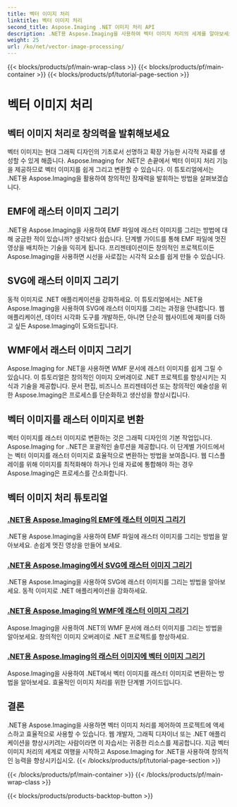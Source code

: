 ```yaml
---
title: 벡터 이미지 처리
linktitle: 벡터 이미지 처리
second_title: Aspose.Imaging .NET 이미지 처리 API
description: .NET용 Aspose.Imaging을 사용하여 벡터 이미지 처리의 세계를 알아보세요. 벡터 이미지를 쉽게 그리고 변환하는 방법을 알아보세요. 지금 귀하의 .NET 프로젝트를 향상시켜 보세요!
weight: 25
url: /ko/net/vector-image-processing/
---
```


{{< blocks/products/pf/main-wrap-class >}}
{{< blocks/products/pf/main-container >}}
{{< blocks/products/pf/tutorial-page-section >}}

# 벡터 이미지 처리


## 벡터 이미지 처리로 창의력을 발휘해보세요

벡터 이미지는 현대 그래픽 디자인의 기초로서 선명하고 확장 가능한 시각적 자료를 생성할 수 있게 해줍니다. Aspose.Imaging for .NET은 손끝에서 벡터 이미지 처리 기능을 제공하므로 벡터 이미지를 쉽게 그리고 변환할 수 있습니다. 이 튜토리얼에서는 .NET용 Aspose.Imaging을 활용하여 창의적인 잠재력을 발휘하는 방법을 살펴보겠습니다.

## EMF에 래스터 이미지 그리기

.NET용 Aspose.Imaging을 사용하여 EMF 파일에 래스터 이미지를 그리는 방법에 대해 궁금한 적이 있습니까? 생각보다 쉽습니다. 단계별 가이드를 통해 EMF 파일에 멋진 영상을 배치하는 기술을 익히게 됩니다. 프리젠테이션이든 창의적인 프로젝트이든 Aspose.Imaging을 사용하면 시선을 사로잡는 시각적 요소를 쉽게 만들 수 있습니다.

## SVG에 래스터 이미지 그리기

동적 이미지로 .NET 애플리케이션을 강화하세요. 이 튜토리얼에서는 .NET용 Aspose.Imaging을 사용하여 SVG에 래스터 이미지를 그리는 과정을 안내합니다. 웹 애플리케이션, 데이터 시각화 도구를 개발하든, 아니면 단순히 웹사이트에 재미를 더하고 싶든 Aspose.Imaging이 도와드립니다.

## WMF에서 래스터 이미지 그리기

Aspose.Imaging for .NET을 사용하면 WMF 문서에 래스터 이미지를 쉽게 그릴 수 있습니다. 이 튜토리얼은 창의적인 이미지 오버레이로 .NET 프로젝트를 향상시키는 지식과 기술을 제공합니다. 문서 편집, 비즈니스 프리젠테이션 또는 창의적인 예술성을 위한 Aspose.Imaging은 프로세스를 단순화하고 생산성을 향상시킵니다.

## 벡터 이미지를 래스터 이미지로 변환

벡터 이미지를 래스터 이미지로 변환하는 것은 그래픽 디자인의 기본 작업입니다. Aspose.Imaging for ..NET은 포괄적인 솔루션을 제공합니다. 이 단계별 가이드에서는 벡터 이미지를 래스터 이미지로 효율적으로 변환하는 방법을 보여줍니다. 웹 디스플레이를 위해 이미지를 최적화해야 하거나 인쇄 자료에 통합해야 하는 경우 Aspose.Imaging은 프로세스를 간소화합니다.

## 벡터 이미지 처리 튜토리얼
### [.NET용 Aspose.Imaging의 EMF에 래스터 이미지 그리기](./draw-raster-image-on-emf/)
.NET용 Aspose.Imaging을 사용하여 EMF 파일에 래스터 이미지를 그리는 방법을 알아보세요. 손쉽게 멋진 영상을 만들어 보세요.
### [.NET용 Aspose.Imaging에서 SVG에 래스터 이미지 그리기](./draw-raster-image-on-svg/)
.NET용 Aspose.Imaging을 사용하여 SVG에 래스터 이미지를 그리는 방법을 알아보세요. 동적 이미지로 .NET 애플리케이션을 강화하세요.
### [.NET용 Aspose.Imaging의 WMF에 래스터 이미지 그리기](./draw-raster-image-on-wmf/)
Aspose.Imaging을 사용하여 .NET의 WMF 문서에 래스터 이미지를 그리는 방법을 알아보세요. 창의적인 이미지 오버레이로 .NET 프로젝트를 향상하세요.
### [.NET용 Aspose.Imaging의 래스터 이미지에 벡터 이미지 그리기](./draw-vector-image-to-raster-image/)
Aspose.Imaging을 사용하여 .NET에서 벡터 이미지를 래스터 이미지로 변환하는 방법을 알아보세요. 효율적인 이미지 처리를 위한 단계별 가이드입니다.

## 결론

.NET용 Aspose.Imaging을 사용하면 벡터 이미지 처리를 제어하여 프로젝트에 액세스하고 효율적으로 사용할 수 있습니다. 웹 개발자, 그래픽 디자이너 또는 .NET 애플리케이션을 향상시키려는 사람이라면 이 자습서는 귀중한 리소스를 제공합니다. 지금 벡터 이미지 처리의 세계로 여행을 시작하고 Aspose.Imaging for .NET을 사용하여 창의적인 능력을 향상시키십시오.
{{< /blocks/products/pf/tutorial-page-section >}}

{{< /blocks/products/pf/main-container >}}
{{< /blocks/products/pf/main-wrap-class >}}

{{< blocks/products/products-backtop-button >}}
